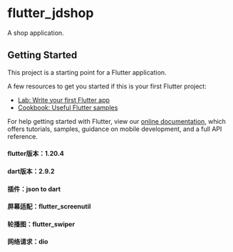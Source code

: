 # flutter_jdshop

A shop application.

## Getting Started

This project is a starting point for a Flutter application.

A few resources to get you started if this is your first Flutter project:

- [Lab: Write your first Flutter app](https://flutter.dev/docs/get-started/codelab)
- [Cookbook: Useful Flutter samples](https://flutter.dev/docs/cookbook)

For help getting started with Flutter, view our
[online documentation](https://flutter.dev/docs), which offers tutorials,
samples, guidance on mobile development, and a full API reference.


#### flutter版本：1.20.4 
#### dart版本：2.9.2
#### 插件：json to dart

#### 屏幕适配：flutter_screenutil
#### 轮播图：flutter_swiper
#### 网络请求：dio
